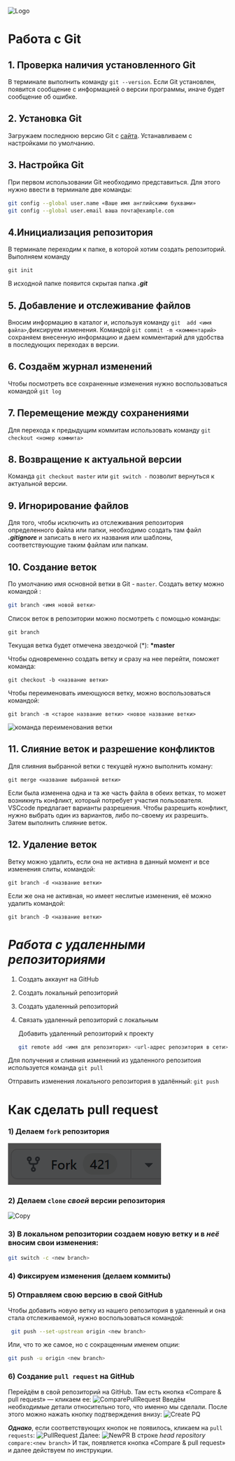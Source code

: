 ![Logo](Logo.jpg)

 

# Работа с Git
## 1. Проверка наличия установленного Git
В терминале выполнить команду `git --version`.
Если Git  установлен, появится сообщение с информацией о версии программы, иначе будет сообщение об ошибке. 

## 2. Установка Git
Загружаем последнюю версию Git с [сайта](https://git-scm.com/downloads).
Устанавливаем с настройками по умолчанию.

## 3. Настройка Git
При первом использовании Git необходимо представиться.
Для этого нужно ввести в терминале две команды:
```Bash
git config --global user.name «Ваше имя английскими буквами» 
git config --global user.email ваша почта@example.com
```

## 4.Инициализация репозитория
В терминале переходим к папке, в которой хотим создать репозиторий. Выполняем команду
```
git init 

```
В исходной папке появится скрытая папка ***.git***
## 5.  Добавление и отслеживание файлов
Вносим информацию в каталог и, используя команду ```git  add <имя файла>```,фиксируем изменения.
Командой ```git commit -m <комментарий>``` сохраняем внесенную информацию и даем комментарий для удобства в последующих переходах в версии.

## 6. Создаём журнал изменений
Чтобы посмотреть все сохраненные изменения нужно воспользоваться командой ```git log```

## 7. Перемещение между сохранениями
Для перехода к предыдущим коммитам использовать команду ```git checkout <номер коммита>```

## 8. Возвращение к актуальной версии
Команда ```git checkout master``` или ```git switch -``` позволит вернуться к актуальной версии.


## 9. Игнорирование файлов
Для того, чтобы исключить из отслеживания репозитория определенного файла или папки, необходимо создать там файл ***.gitignore*** и записать в него их названия или шаблоны, соответствующуие таким файлам или папкам.

## 10. Создание веток
По умолчанию имя основной ветки в Git - `master`.
Создать ветку можно командой :
```Bash
git branch <имя новой ветки>

```

Список веток в репозитории можно посмотреть с помощью команды:
```
git branch
```
Текущая ветка будет отмечена звездочкой (*): **\*master**

Чтобы одновременно создать ветку и сразу на нее перейти, поможет команда:
```
git checkout -b <название ветки>
```
Чтобы переименовать имеющуюся ветку, можно воспользоваться командой:
```
git branch -m <старое название ветки> <новое название ветки>
```
![команда переименования ветки](GIT-переименование-ветки.png)

## 11. Слияние веток и разрешение конфликтов
Для слияния выбранной ветки с текущей нужно выполнить коману:
```
git merge <название выбранной ветки>
```
Если была изменена одна и та же часть файла в обеих ветках, то может возникнуть конфликт, который потребует участия пользователя. VSCcode предлагает варианты разрешения. Чтобы разрешить конфликт, нужно выбрать один из вариантов, либо по-своему их разрешить. Затем выполнить слияние веток.

## 12. Удаление веток
Ветку можно удалить, если она не активна в данный момент и все изменения слиты, командой:
```
git branch -d <название ветки>
```
Если же она не активная, но имеет неслитые изменения, её можно удалить командой:
```
git branch -D <название ветки>
```

# ***Работа с удаленными репозиториями***
1. Создать аккаунт на  GitHub
2. Создать локальный репозиторий
3. Создать удаленный репозиторий
4. Связать удаленный репозиторий с локальным

   Добавить удаленный репозиторий к проекту
   ```Bash
   git remote add <имя для репозитория> <url-адрес репозитория в сети>
   ```

Для получения и слияния изменений из удаленного репозитоия используется команда `git pull`
 
   Отправить изменения локального репозитория в удалённый: `git push`


# Как сделать pull request
### 1) Делаем `fork` репозитория
![Fork](fork.png)

### 2) Делаем `clone`  _cвоей_ версии репозитория
![Copy](copy.png)

### 3) В локальном репозитории создаем новую ветку и в *неё* вносим свои изменения:

```Bash
git switch -c <new branch>
```

### 4) Фиксируем изменения (делаем коммиты) 

### 5) Отправляем свою версию в свой GitHub

Чтобы добавить новую ветку из нашего репозитория в удаленный и она стала отслеживаемой, нужно воспользоваться командой:
```Bash
 git push --set-upstream origin <new branch>
```
Или, что то же самое, но с сокращенным именем опции:
```Bash
git push -u origin <new branch>
```

### 6) Создание  `pull request` на GitHub
Перейдём в свой репозиторий на GitHub. Там есть кнопка «Compare & pull request» — кликаем ее:
![ComparePullRequest](compare.png)
Введём необходимые детали относительно того, что именно мы сделали. После этого можно нажать кнопку подтверждения внизу:
![Create PQ](createPR.png)
 
 **_Однако_**, если соответствующих кнопок не появилось, кликаем на `pull requests`:
![PullRequest](Pull.png)
Далее:
![NewPR](New_PR.png)
В строке *head repository* `compare:<new branch>`
И так, появляется кнопка «Compare & pull request» и далее действуем по инструкции.